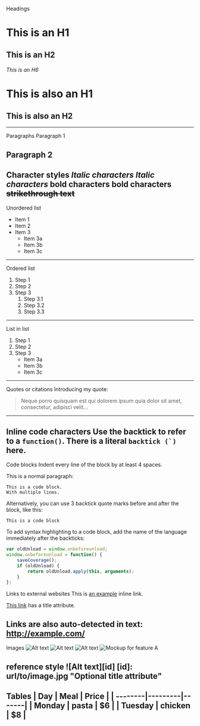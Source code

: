 Headings
# This is an H1
## This is an H2
###### This is an H6

This is also an H1
==================

This is also an H2
------------------
---

Paragraphs
Paragraph 1

Paragraph 2
---

Character styles
*Italic characters* 
_Italic characters_
**bold characters**
__bold characters__
~~strikethrough text~~
---

Unordered list
*  Item 1
*  Item 2
*  Item 3
    *  Item 3a
    *  Item 3b
    *  Item 3c
---

Ordered list
1.  Step 1
2.  Step 2
3.  Step 3
    1.  Step 3.1
    2.  Step 3.2
    3.  Step 3.3
---

List in list
1.  Step 1
2.  Step 2
3.  Step 3
    *  Item 3a
	*  Item 3b
	*  Item 3c
---

Quotes or citations
Introducing my quote:

> Neque porro quisquam est qui 
> dolorem ipsum quia dolor sit amet, 
> consectetur, adipisci velit...
---

Inline code characters
Use the backtick to refer to a `function()`.
There is a literal ``backtick (`)`` here.
---

Code blocks
Indent every line of the block by at least 4 spaces.

This is a normal paragraph:

    This is a code block.
    With multiple lines.

Alternatively, you can use 3 backtick quote marks before and after the block, like this:

```
This is a code block
```

To add syntax highlighting to a code block, add the name of the language immediately
after the backticks: 

```javascript
var oldUnload = window.onbeforeunload;
window.onbeforeunload = function() {
    saveCoverage();
    if (oldUnload) {
        return oldUnload.apply(this, arguments);
    }
};
```

Links to external websites
This is [an example](http://www.example.com/) inline link.

[This link](http://example.com/ "Title") has a title attribute.

Links are also auto-detected in text: http://example.com/
---

Images
![Alt text](/path/to/image.jpg)
![Alt text](/path/to/image.png "Optional title attribute")
![Alt text](/url/to/image.jpg)
![Mockup for feature A](http://monosnap.com/image/bOcxxxxLGF.png)

reference style
![Alt text][id]
[id]: url/to/image.jpg "Optional title attribute"
---

Tables
| Day     | Meal    | Price |
| --------|---------|-------|
| Monday  | pasta   | $6    |
| Tuesday | chicken | $8    |
---
